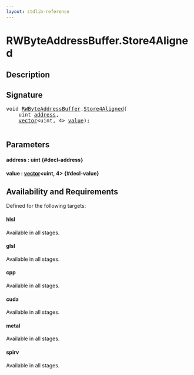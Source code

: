 ```yaml
---
layout: stdlib-reference
---
```


# RWByteAddressBuffer\.Store4Aligned

## Description





## Signature 

<pre>
<span class="code_keyword">void</span> <a href="/stdlib-reference/types/rwbyteaddressbuffer-0126d/index" class="code_type">RWByteAddressBuffer</a>.<a href="/stdlib-reference/types/rwbyteaddressbuffer-0126d/store4aligned-06">Store4Aligned</a>(
    <span class="code_keyword">uint</span> <a href="/stdlib-reference/types/rwbyteaddressbuffer-0126d/store4aligned-06#decl-address" class="code_param">address</a>,
    <a href="/stdlib-reference/types/vector/index" class="code_type">vector</a>&lt;<span class="code_keyword">uint</span>, 4&gt; <a href="/stdlib-reference/types/rwbyteaddressbuffer-0126d/store4aligned-06#decl-value" class="code_param">value</a>);

</pre>

## Parameters

#### address  : uint {#decl-address}
#### value  : [vector](/stdlib-reference/types/vector/index)\<uint, 4\> {#decl-value}

## Availability and Requirements

Defined for the following targets:

#### hlsl
Available in all stages.

#### glsl
Available in all stages.

#### cpp
Available in all stages.

#### cuda
Available in all stages.

#### metal
Available in all stages.

#### spirv
Available in all stages.




